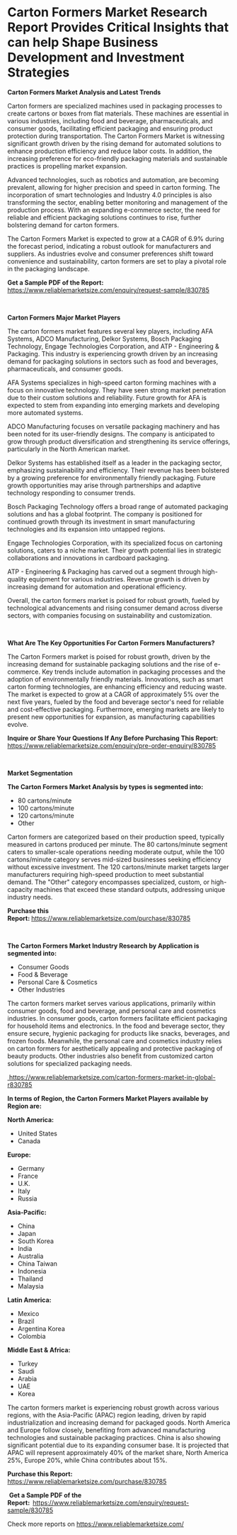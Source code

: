 <p><h1>Carton Formers Market Research Report Provides Critical Insights that can help Shape Business Development and Investment Strategies</h1></p><p><strong>Carton Formers Market Analysis and Latest Trends</strong></p>
<p><p>Carton formers are specialized machines used in packaging processes to create cartons or boxes from flat materials. These machines are essential in various industries, including food and beverage, pharmaceuticals, and consumer goods, facilitating efficient packaging and ensuring product protection during transportation. The Carton Formers Market is witnessing significant growth driven by the rising demand for automated solutions to enhance production efficiency and reduce labor costs. In addition, the increasing preference for eco-friendly packaging materials and sustainable practices is propelling market expansion.</p><p>Advanced technologies, such as robotics and automation, are becoming prevalent, allowing for higher precision and speed in carton forming. The incorporation of smart technologies and Industry 4.0 principles is also transforming the sector, enabling better monitoring and management of the production process. With an expanding e-commerce sector, the need for reliable and efficient packaging solutions continues to rise, further bolstering demand for carton formers.</p><p>The Carton Formers Market is expected to grow at a CAGR of 6.9% during the forecast period, indicating a robust outlook for manufacturers and suppliers. As industries evolve and consumer preferences shift toward convenience and sustainability, carton formers are set to play a pivotal role in the packaging landscape.</p></p>
<p><strong>Get a Sample PDF of the Report:&nbsp;</strong> <a href="https://www.reliablemarketsize.com/enquiry/request-sample/830785?utm_campaign=3563&utm_medium=2&utm_source=Github&utm_content=ia&utm_term=09042025&utm_id=carton-formers">https://www.reliablemarketsize.com/enquiry/request-sample/830785</a></p>
<p>&nbsp;</p>
<p><strong>Carton Formers Major Market Players</strong></p>
<p><p>The carton formers market features several key players, including AFA Systems, ADCO Manufacturing, Delkor Systems, Bosch Packaging Technology, Engage Technologies Corporation, and ATP - Engineering & Packaging. This industry is experiencing growth driven by an increasing demand for packaging solutions in sectors such as food and beverages, pharmaceuticals, and consumer goods.</p><p>AFA Systems specializes in high-speed carton forming machines with a focus on innovative technology. They have seen strong market penetration due to their custom solutions and reliability. Future growth for AFA is expected to stem from expanding into emerging markets and developing more automated systems.</p><p>ADCO Manufacturing focuses on versatile packaging machinery and has been noted for its user-friendly designs. The company is anticipated to grow through product diversification and strengthening its service offerings, particularly in the North American market.</p><p>Delkor Systems has established itself as a leader in the packaging sector, emphasizing sustainability and efficiency. Their revenue has been bolstered by a growing preference for environmentally friendly packaging. Future growth opportunities may arise through partnerships and adaptive technology responding to consumer trends.</p><p>Bosch Packaging Technology offers a broad range of automated packaging solutions and has a global footprint. The company is positioned for continued growth through its investment in smart manufacturing technologies and its expansion into untapped regions.</p><p>Engage Technologies Corporation, with its specialized focus on cartoning solutions, caters to a niche market. Their growth potential lies in strategic collaborations and innovations in cardboard packaging.</p><p>ATP - Engineering & Packaging has carved out a segment through high-quality equipment for various industries. Revenue growth is driven by increasing demand for automation and operational efficiency.</p><p>Overall, the carton formers market is poised for robust growth, fueled by technological advancements and rising consumer demand across diverse sectors, with companies focusing on sustainability and customization.</p></p>
<p>&nbsp;</p>
<p><strong>What Are The Key Opportunities For Carton Formers Manufacturers?</strong></p>
<p><p>The Carton Formers market is poised for robust growth, driven by the increasing demand for sustainable packaging solutions and the rise of e-commerce. Key trends include automation in packaging processes and the adoption of environmentally friendly materials. Innovations, such as smart carton forming technologies, are enhancing efficiency and reducing waste. The market is expected to grow at a CAGR of approximately 5% over the next five years, fueled by the food and beverage sector's need for reliable and cost-effective packaging. Furthermore, emerging markets are likely to present new opportunities for expansion, as manufacturing capabilities evolve.</p></p>
<p><strong>Inquire or Share Your Questions If Any Before Purchasing This Report:</strong> <a href="https://www.reliablemarketsize.com/enquiry/pre-order-enquiry/830785?utm_campaign=3563&utm_medium=2&utm_source=Github&utm_content=ia&utm_term=09042025&utm_id=carton-formers">https://www.reliablemarketsize.com/enquiry/pre-order-enquiry/830785</a></p>
<p>&nbsp;</p>
<p><strong>Market Segmentation</strong></p>
<p><strong>The Carton Formers Market Analysis by types is segmented into:</strong></p>
<p><ul><li>80 cartons/minute</li><li>100 cartons/minute</li><li>120 cartons/minute</li><li>Other</li></ul></p>
<p><p>Carton formers are categorized based on their production speed, typically measured in cartons produced per minute. The 80 cartons/minute segment caters to smaller-scale operations needing moderate output, while the 100 cartons/minute category serves mid-sized businesses seeking efficiency without excessive investment. The 120 cartons/minute market targets larger manufacturers requiring high-speed production to meet substantial demand. The "Other" category encompasses specialized, custom, or high-capacity machines that exceed these standard outputs, addressing unique industry needs.</p></p>
<p><strong>Purchase this Report:&nbsp;</strong><a href="https://www.reliablemarketsize.com/purchase/830785?utm_campaign=3563&utm_medium=2&utm_source=Github&utm_content=ia&utm_term=09042025&utm_id=carton-formers">https://www.reliablemarketsize.com/purchase/830785</a></p>
<p>&nbsp;</p>
<p><strong>The Carton Formers Market Industry Research by Application is segmented into:</strong></p>
<p><ul><li>Consumer Goods</li><li>Food & Beverage</li><li>Personal Care & Cosmetics</li><li>Other Industries</li></ul></p>
<p><p>The carton formers market serves various applications, primarily within consumer goods, food and beverage, and personal care and cosmetics industries. In consumer goods, carton formers facilitate efficient packaging for household items and electronics. In the food and beverage sector, they ensure secure, hygienic packaging for products like snacks, beverages, and frozen foods. Meanwhile, the personal care and cosmetics industry relies on carton formers for aesthetically appealing and protective packaging of beauty products. Other industries also benefit from customized carton solutions for specialized packaging needs.</p></p>
<p><a href="https://www.reliablemarketsize.com/carton-formers-market-in-global-r830785?utm_campaign=3563&utm_medium=2&utm_source=Github&utm_content=ia&utm_term=09042025&utm_id=carton-formers">&nbsp;https://www.reliablemarketsize.com/carton-formers-market-in-global-r830785</a></p>
<p><strong>In terms of Region, the Carton Formers Market Players available by Region are:</strong></p>
<p>
    <p> <strong> North America: </strong>
        <ul>
            <li>United States</li>
            <li>Canada</li>
        </ul>
        </p> 
    <p> <strong> Europe: </strong>
        <ul>
            <li>Germany</li>
            <li>France</li>
            <li>U.K.</li>
            <li>Italy</li>
            <li>Russia</li>
        </ul>
        </p> 
    <p> <strong> Asia-Pacific: </strong>
        <ul>
            <li>China</li>
            <li>Japan</li>
            <li>South Korea</li>
            <li>India</li>
            <li>Australia</li>
            <li>China Taiwan</li>
            <li>Indonesia</li>
            <li>Thailand</li>
            <li>Malaysia</li>
        </ul>
        </p> 
    <p> <strong> Latin America: </strong>
        <ul>
            <li>Mexico</li>
            <li>Brazil</li>
            <li>Argentina Korea</li>
            <li>Colombia</li>
        </ul>
        </p> 
    <p> <strong> Middle East & Africa: </strong>
        <ul>
            <li>Turkey</li>
            <li>Saudi</li>
            <li>Arabia</li>
            <li>UAE</li>
            <li>Korea</li>
        </ul>
    </p>
    </p>
<p><p>The carton formers market is experiencing robust growth across various regions, with the Asia-Pacific (APAC) region leading, driven by rapid industrialization and increasing demand for packaged goods. North America and Europe follow closely, benefiting from advanced manufacturing technologies and sustainable packaging practices. China is also showing significant potential due to its expanding consumer base. It is projected that APAC will represent approximately 40% of the market share, North America 25%, Europe 20%, while China contributes about 15%.</p></p>
<p><strong>Purchase this Report: </strong><a href="https://www.reliablemarketsize.com/purchase/830785?utm_campaign=3563&utm_medium=2&utm_source=Github&utm_content=ia&utm_term=09042025&utm_id=carton-formers">https://www.reliablemarketsize.com/purchase/830785</a></p>
<p>&nbsp;<strong>Get a Sample PDF of the Report:&nbsp;&nbsp;</strong><a href="https://www.reliablemarketsize.com/enquiry/request-sample/830785?utm_campaign=3563&utm_medium=2&utm_source=Github&utm_content=ia&utm_term=09042025&utm_id=carton-formers">https://www.reliablemarketsize.com/enquiry/request-sample/830785</a></p>
<p><strong></strong></p>
<p>Check more reports on <a href="https://www.reliablemarketsize.com/?utm_campaign=3563&utm_medium=2&utm_source=Github&utm_content=ia&utm_term=09042025&utm_id=carton-formers">https://www.reliablemarketsize.com/</a></p>